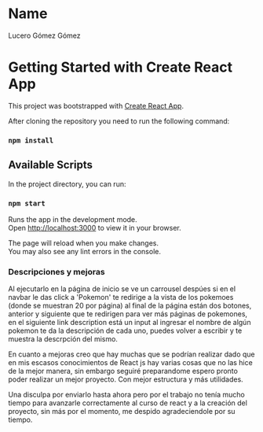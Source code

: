 
# Name 
Lucero Gómez Gómez

# Getting Started with Create React App
This project was bootstrapped with [Create React App](https://github.com/facebook/create-react-app).

After cloning the repository you need to run the following command:

### `npm install`

## Available Scripts

In the project directory, you can run:

### `npm start`

Runs the app in the development mode.\
Open [http://localhost:3000](http://localhost:3000) to view it in your browser.

The page will reload when you make changes.\
You may also see any lint errors in the console.

### Descripciones y mejoras

Al ejecutarlo en la página de inicio se ve un carrousel despúes si en el navbar le das click a 'Pokemon' te redirige a la vista de los pokemoes (donde se muestran 20 por página) al final de la página están dos botones, anterior y siguiente que te redirigen para ver más páginas de pokemones, en el siguiente link description está un input al ingresar el nombre de algún pokemon te da la descripción de cada uno, puedes volver a escribir y te muestra la descrpción del mismo.

En cuanto a mejoras creo que hay muchas que se podrían realizar dado que en mis escasos conocimientos de React js hay varias cosas que no las hice de la mejor manera, sin embargo seguiré preparandome espero pronto poder realizar un mejor proyecto. Con mejor estructura y más utilidades.

Una disculpa por enviarlo hasta ahora pero por el trabajo no tenía mucho tiempo para avanzarle correctamente al curso de react y a la creación del proyecto, sin más por el momento, me despido agradeciendole por su tiempo.